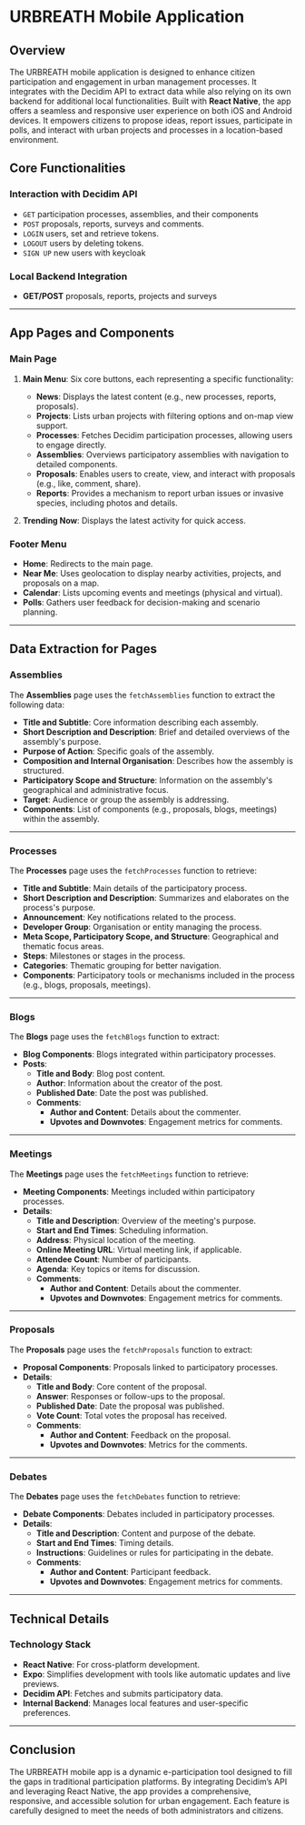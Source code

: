 # URBREATH Mobile Application

## **Overview**

The URBREATH mobile application is designed to enhance citizen participation and engagement in urban management processes. It integrates with the Decidim API to extract data while also relying on its own backend for additional local functionalities. Built with **React Native**, the app offers a seamless and responsive user experience on both iOS and Android devices. It empowers citizens to propose ideas, report issues, participate in polls, and interact with urban projects and processes in a location-based environment.

## **Core Functionalities**

### **Interaction with Decidim API**
- `GET` participation processes, assemblies, and their components
- `POST` proposals, reports, surveys and comments.
- `LOGIN` users, set and retrieve tokens.
- `LOGOUT` users by deleting tokens.
- `SIGN UP` new users with keycloak

### **Local Backend Integration**
- **GET/POST**  proposals, reports, projects and surveys

---

## **App Pages and Components**

### **Main Page**
1. **Main Menu**: Six core buttons, each representing a specific functionality:
    - **News**: Displays the latest content (e.g., new processes, reports, proposals).
    - **Projects**: Lists urban projects with filtering options and on-map view support.
    - **Processes**: Fetches Decidim participation processes, allowing users to engage directly.
    - **Assemblies**: Overviews participatory assemblies with navigation to detailed components.
    - **Proposals**: Enables users to create, view, and interact with proposals (e.g., like, comment, share).
    - **Reports**: Provides a mechanism to report urban issues or invasive species, including photos and details.

4. **Trending Now**: Displays the latest activity for quick access.

### **Footer Menu**
- **Home**: Redirects to the main page.
- **Near Me**: Uses geolocation to display nearby activities, projects, and proposals on a map.
- **Calendar**: Lists upcoming events and meetings (physical and virtual).
- **Polls**: Gathers user feedback for decision-making and scenario planning.

---

## **Data Extraction for Pages**

### **Assemblies**
The **Assemblies** page uses the `fetchAssemblies` function to extract the following data:
- **Title and Subtitle**: Core information describing each assembly.
- **Short Description and Description**: Brief and detailed overviews of the assembly's purpose.
- **Purpose of Action**: Specific goals of the assembly.
- **Composition and Internal Organisation**: Describes how the assembly is structured.
- **Participatory Scope and Structure**: Information on the assembly's geographical and administrative focus.
- **Target**: Audience or group the assembly is addressing.
- **Components**: List of components (e.g., proposals, blogs, meetings) within the assembly.

---

### **Processes**
The **Processes** page uses the `fetchProcesses` function to retrieve:
- **Title and Subtitle**: Main details of the participatory process.
- **Short Description and Description**: Summarizes and elaborates on the process's purpose.
- **Announcement**: Key notifications related to the process.
- **Developer Group**: Organisation or entity managing the process.
- **Meta Scope, Participatory Scope, and Structure**: Geographical and thematic focus areas.
- **Steps**: Milestones or stages in the process.
- **Categories**: Thematic grouping for better navigation.
- **Components**: Participatory tools or mechanisms included in the process (e.g., blogs, proposals, meetings).

---

### **Blogs**
The **Blogs** page uses the `fetchBlogs` function to extract:
- **Blog Components**: Blogs integrated within participatory processes.
- **Posts**:
  - **Title and Body**: Blog post content.
  - **Author**: Information about the creator of the post.
  - **Published Date**: Date the post was published.
  - **Comments**:
    - **Author and Content**: Details about the commenter.
    - **Upvotes and Downvotes**: Engagement metrics for comments.

---

### **Meetings**
The **Meetings** page uses the `fetchMeetings` function to retrieve:
- **Meeting Components**: Meetings included within participatory processes.
- **Details**:
  - **Title and Description**: Overview of the meeting's purpose.
  - **Start and End Times**: Scheduling information.
  - **Address**: Physical location of the meeting.
  - **Online Meeting URL**: Virtual meeting link, if applicable.
  - **Attendee Count**: Number of participants.
  - **Agenda**: Key topics or items for discussion.
  - **Comments**:
    - **Author and Content**: Details about the commenter.
    - **Upvotes and Downvotes**: Engagement metrics for comments.

---

### **Proposals**
The **Proposals** page uses the `fetchProposals` function to extract:
- **Proposal Components**: Proposals linked to participatory processes.
- **Details**:
  - **Title and Body**: Core content of the proposal.
  - **Answer**: Responses or follow-ups to the proposal.
  - **Published Date**: Date the proposal was published.
  - **Vote Count**: Total votes the proposal has received.
  - **Comments**:
    - **Author and Content**: Feedback on the proposal.
    - **Upvotes and Downvotes**: Metrics for the comments.

---

### **Debates**
The **Debates** page uses the `fetchDebates` function to retrieve:
- **Debate Components**: Debates included in participatory processes.
- **Details**:
  - **Title and Description**: Content and purpose of the debate.
  - **Start and End Times**: Timing details.
  - **Instructions**: Guidelines or rules for participating in the debate.
  - **Comments**:
    - **Author and Content**: Participant feedback.
    - **Upvotes and Downvotes**: Engagement metrics for comments.

---

## **Technical Details**

### **Technology Stack**
- **React Native**: For cross-platform development.
- **Expo**: Simplifies development with tools like automatic updates and live previews.
- **Decidim API**: Fetches and submits participatory data.
- **Internal Backend**: Manages local features and user-specific preferences.

---

## **Conclusion**

The URBREATH mobile app is a dynamic e-participation tool designed to fill the gaps in traditional participation platforms. By integrating Decidim’s API and leveraging React Native, the app provides a comprehensive, responsive, and accessible solution for urban engagement. Each feature is carefully designed to meet the needs of both administrators and citizens.
